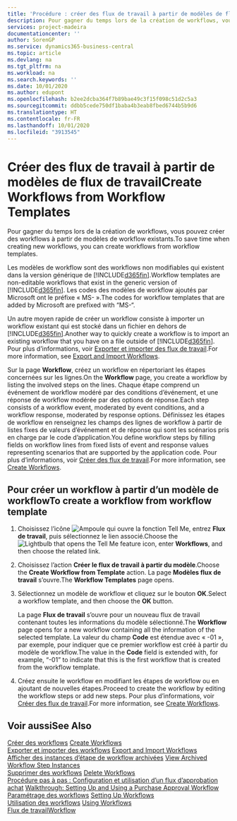 ```yaml
---
title: 'Procédure : créer des flux de travail à partir de modèles de flux de travail | Microsoft Docs'
description: Pour gagner du temps lors de la création de workflows, vous pouvez créer des workflows à partir de modèles de workflow existants.
services: project-madeira
documentationcenter: ''
author: SorenGP
ms.service: dynamics365-business-central
ms.topic: article
ms.devlang: na
ms.tgt_pltfrm: na
ms.workload: na
ms.search.keywords: ''
ms.date: 10/01/2020
ms.author: edupont
ms.openlocfilehash: b2ee2dcba364f7b89bae49c3f15f098c51d2c5a3
ms.sourcegitcommit: ddbb5cede750df1baba4b3eab8fbed6744b5b9d6
ms.translationtype: HT
ms.contentlocale: fr-FR
ms.lasthandoff: 10/01/2020
ms.locfileid: "3913545"
---
```

# <a name="create-workflows-from-workflow-templates"></a><span data-ttu-id="4e98d-103">Créer des flux de travail à partir de modèles de flux de travail</span><span class="sxs-lookup"><span data-stu-id="4e98d-103">Create Workflows from Workflow Templates</span></span>
<span data-ttu-id="4e98d-104">Pour gagner du temps lors de la création de workflows, vous pouvez créer des workflows à partir de modèles de workflow existants.</span><span class="sxs-lookup"><span data-stu-id="4e98d-104">To save time when creating new workflows, you can create workflows from workflow templates.</span></span>  

 <span data-ttu-id="4e98d-105">Les modèles de workflow sont des workflows non modifiables qui existent dans la version générique de [!INCLUDE[d365fin](includes/d365fin_md.md)].</span><span class="sxs-lookup"><span data-stu-id="4e98d-105">Workflow templates are non-editable workflows that exist in the generic version of [!INCLUDE[d365fin](includes/d365fin_md.md)].</span></span> <span data-ttu-id="4e98d-106">Les codes des modèles de workflow ajoutés par Microsoft ont le préfixe « MS- ».</span><span class="sxs-lookup"><span data-stu-id="4e98d-106">The codes for workflow templates that are added by Microsoft are prefixed with “MS-“.</span></span>  

 <span data-ttu-id="4e98d-107">Un autre moyen rapide de créer un workflow consiste à importer un workflow existant qui est stocké dans un fichier en dehors de [!INCLUDE[d365fin](includes/d365fin_md.md)].</span><span class="sxs-lookup"><span data-stu-id="4e98d-107">Another way to quickly create a workflow is to import an existing workflow that you have on a file outside of [!INCLUDE[d365fin](includes/d365fin_md.md)].</span></span> <span data-ttu-id="4e98d-108">Pour plus d’informations, voir [Exporter et importer des flux de travail](across-how-to-export-and-import-workflows.md).</span><span class="sxs-lookup"><span data-stu-id="4e98d-108">For more information, see [Export and Import Workflows](across-how-to-export-and-import-workflows.md).</span></span>  

<span data-ttu-id="4e98d-109">Sur la page **Workflow**, créez un workflow en répertoriant les étapes concernées sur les lignes.</span><span class="sxs-lookup"><span data-stu-id="4e98d-109">On the **Workflow** page, you create a workflow by listing the involved steps on the lines.</span></span> <span data-ttu-id="4e98d-110">Chaque étape comprend un événement de workflow modéré par des conditions d’événement, et une réponse de workflow modérée par des options de réponse.</span><span class="sxs-lookup"><span data-stu-id="4e98d-110">Each step consists of a workflow event, moderated by event conditions, and a workflow response, moderated by response options.</span></span> <span data-ttu-id="4e98d-111">Définissez les étapes de workflow en renseignez les champs des lignes de workflow à partir de listes fixes de valeurs d’événement et de réponse qui sont les scénarios pris en charge par le code d’application.</span><span class="sxs-lookup"><span data-stu-id="4e98d-111">You define workflow steps by filling fields on workflow lines from fixed lists of event and response values representing scenarios that are supported by the application code.</span></span> <span data-ttu-id="4e98d-112">Pour plus d’informations, voir [Créer des flux de travail](across-how-to-create-workflows.md).</span><span class="sxs-lookup"><span data-stu-id="4e98d-112">For more information, see [Create Workflows](across-how-to-create-workflows.md).</span></span>  

## <a name="to-create-a-workflow-from-workflow-template"></a><span data-ttu-id="4e98d-113">Pour créer un workflow à partir d’un modèle de workflow</span><span class="sxs-lookup"><span data-stu-id="4e98d-113">To create a workflow from workflow template</span></span>  
1.  <span data-ttu-id="4e98d-114">Choisissez l’icône ![Ampoule qui ouvre la fonction Tell Me](media/ui-search/search_small.png "Dites-moi ce que vous voulez faire"), entrez **Flux de travail**, puis sélectionnez le lien associé.</span><span class="sxs-lookup"><span data-stu-id="4e98d-114">Choose the ![Lightbulb that opens the Tell Me feature](media/ui-search/search_small.png "Tell me what you want to do") icon, enter **Workflows**, and then choose the related link.</span></span>  
2.  <span data-ttu-id="4e98d-115">Choisissez l’action **Créer le flux de travail à partir du modèle**.</span><span class="sxs-lookup"><span data-stu-id="4e98d-115">Choose the **Create Workflow from Template** action.</span></span> <span data-ttu-id="4e98d-116">La page **Modèles flux de travail** s’ouvre.</span><span class="sxs-lookup"><span data-stu-id="4e98d-116">The **Workflow Templates** page opens.</span></span>  
3.  <span data-ttu-id="4e98d-117">Sélectionnez un modèle de workflow et cliquez sur le bouton **OK**.</span><span class="sxs-lookup"><span data-stu-id="4e98d-117">Select a workflow template, and then choose the **OK** button.</span></span>  

     <span data-ttu-id="4e98d-118">La page **Flux de travail** s’ouvre pour un nouveau flux de travail contenant toutes les informations du modèle sélectionné.</span><span class="sxs-lookup"><span data-stu-id="4e98d-118">The **Workflow** page opens for a new workflow containing all the information of the selected template.</span></span> <span data-ttu-id="4e98d-119">La valeur du champ **Code** est étendue avec « -01 », par exemple, pour indiquer que ce premier workflow est créé à partir du modèle de workflow.</span><span class="sxs-lookup"><span data-stu-id="4e98d-119">The value in the **Code** field is extended with, for example, “-01” to indicate that this is the first workflow that is created from the workflow template.</span></span>  
4.  <span data-ttu-id="4e98d-120">Créez ensuite le workflow en modifiant les étapes de workflow ou en ajoutant de nouvelles étapes.</span><span class="sxs-lookup"><span data-stu-id="4e98d-120">Proceed to create the workflow by editing the workflow steps or add new steps.</span></span> <span data-ttu-id="4e98d-121">Pour plus d’informations, voir [Créer des flux de travail](across-how-to-create-workflows.md).</span><span class="sxs-lookup"><span data-stu-id="4e98d-121">For more information, see [Create Workflows](across-how-to-create-workflows.md).</span></span>  

## <a name="see-also"></a><span data-ttu-id="4e98d-122">Voir aussi</span><span class="sxs-lookup"><span data-stu-id="4e98d-122">See Also</span></span>  
 <span data-ttu-id="4e98d-123">[Créer des workflows](across-how-to-create-workflows.md) </span><span class="sxs-lookup"><span data-stu-id="4e98d-123">[Create Workflows](across-how-to-create-workflows.md) </span></span>  
 <span data-ttu-id="4e98d-124">[Exporter et importer des workflows](across-how-to-export-and-import-workflows.md) </span><span class="sxs-lookup"><span data-stu-id="4e98d-124">[Export and Import Workflows](across-how-to-export-and-import-workflows.md) </span></span>  
 <span data-ttu-id="4e98d-125">[Afficher des instances d’étape de workflow archivées](across-how-to-view-archived-workflow-step-instances.md) </span><span class="sxs-lookup"><span data-stu-id="4e98d-125">[View Archived Workflow Step Instances](across-how-to-view-archived-workflow-step-instances.md) </span></span>  
 <span data-ttu-id="4e98d-126">[Supprimer des workflows](across-how-to-delete-workflows.md) </span><span class="sxs-lookup"><span data-stu-id="4e98d-126">[Delete Workflows](across-how-to-delete-workflows.md) </span></span>  
 <span data-ttu-id="4e98d-127">[Procédure pas à pas : Configuration et utilisation d’un flux d’approbation achat](walkthrough-setting-up-and-using-a-purchase-approval-workflow.md) </span><span class="sxs-lookup"><span data-stu-id="4e98d-127">[Walkthrough: Setting Up and Using a Purchase Approval Workflow](walkthrough-setting-up-and-using-a-purchase-approval-workflow.md) </span></span>  
 <span data-ttu-id="4e98d-128">[Paramétrage des workflows](across-set-up-workflows.md) </span><span class="sxs-lookup"><span data-stu-id="4e98d-128">[Setting Up Workflows](across-set-up-workflows.md) </span></span>  
 <span data-ttu-id="4e98d-129">[Utilisation des workflows](across-use-workflows.md) </span><span class="sxs-lookup"><span data-stu-id="4e98d-129">[Using Workflows](across-use-workflows.md) </span></span>  
 [<span data-ttu-id="4e98d-130">Flux de travail</span><span class="sxs-lookup"><span data-stu-id="4e98d-130">Workflow</span></span>](across-workflow.md)   
